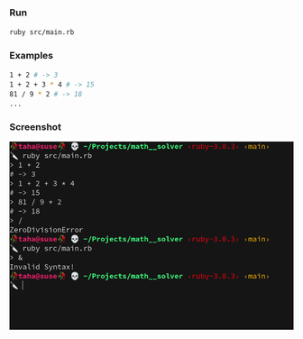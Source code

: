 ### Run

```bash
ruby src/main.rb
```

### Examples

```bash
1 + 2 # -> 3
1 + 2 + 3 * 4 # -> 15
81 / 9 * 2 # -> 18
...
```

### Screenshot

![](./screenshots/1.png)

